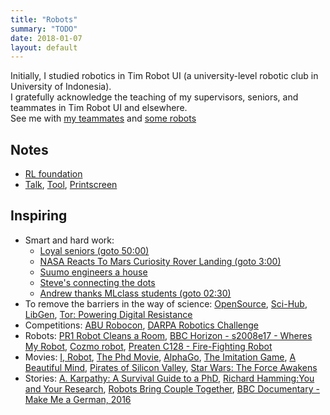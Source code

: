 ```yaml
---
title: "Robots"
summary: "TODO"
date: 2018-01-07
layout: default
---
```


Initially, I studied robotics in Tim Robot UI (a university-level robotic club in University of Indonesia). <br />
I gratefully acknowledge the teaching of my supervisors, seniors, and teammates in Tim Robot UI and elsewhere. <br />
See me with [my teammates](https://photos.app.goo.gl/7ChgnYcrqtAY2ieJ2) and [some robots](https://photos.app.goo.gl/soMObj1VDShBW1sL2)

## Notes
* [RL foundation](https://github.com/tttor/rl-foundation)
* [Talk](https://github.com/tttor/talk), [Tool](https://github.com/tttor/tool), [Printscreen](https://photos.app.goo.gl/p2xnILiK5HJ1l4S52)

## Inspiring
* Smart and hard work:
  * [Loyal seniors (goto 50:00)](https://www.youtube.com/watch?v=qMgGqHo8nsg)
  * [NASA Reacts To Mars Curiosity Rover Landing (goto 3:00)](https://www.youtube.com/watch?v=svUJdzMHwmM)
  * [Suumo engineers a house](https://www.facebook.com/adobomagazine/videos/10154217936341758/?hc_ref=ARQPbYFzKwLiSCy2j41DfWU34THIdw_-cf_wfakDndSMSECDuX_YcKY8Ep6KPKttqdw)
  * [Steve's connecting the dots](https://www.youtube.com/watch?v=UF8uR6Z6KLc)
  * [Andrew thanks MLclass students (goto 02:30)](https://www.youtube.com/watch?v=Qz41Q89cHGM&list=PLVJA7edNhnRTYqqW5zIj0gkVmxWnkXqTP&index=107)
* To remove the barriers in the way of science:
  [OpenSource](https://opensource.guide/),
  [Sci-Hub](https://en.wikipedia.org/wiki/Sci-Hub),
  [LibGen](https://en.wikipedia.org/wiki/Library_Genesis),
  [Tor: Powering Digital Resistance](https://www.torproject.org/)
* Competitions:
  [ABU Robocon](https://en.wikipedia.org/wiki/ABU_Robocon),
  [DARPA Robotics Challenge](https://spectrum.ieee.org/automaton/robotics/humanoids/drc-finals-course)
* Robots:
  [PR1 Robot Cleans a Room](https://www.youtube.com/watch?v=jJ4XtyMoxIA),
  [BBC Horizon - s2008e17 - Wheres My Robot](https://ok.ru/video/281973623525),
  [Cozmo robot](https://www.youtube.com/watch?time_continue=17&v=ldi1NCpe2Aw),
  [Preaten C128 - Fire-Fighting Robot](https://www.youtube.com/watch?v=HcHZ694psGw)
* Movies:
  [I, Robot](https://en.wikipedia.org/wiki/I,_Robot_(film)),
  [The Phd Movie](https://phdmovie.com/),
  [AlphaGo](https://www.alphagomovie.com/),
  [The Imitation Game](https://en.wikipedia.org/wiki/The_Imitation_Game),
  [A Beautiful Mind](http://www.imdb.com/title/tt0268978/),
  [Pirates of Silicon Valley](https://en.wikipedia.org/wiki/Pirates_of_Silicon_Valley),
  [Star Wars: The Force Awakens](https://en.wikipedia.org/wiki/Star_Wars:_The_Force_Awakens)
* Stories:
  [A. Karpathy: A Survival Guide to a PhD](http://karpathy.github.io/2016/09/07/phd/),
  [Richard Hamming:You and Your Research](http://www.cs.virginia.edu/~robins/YouAndYourResearch.html),
  [Robots Bring Couple Together](https://spectrum.ieee.org/automaton/robotics/humanoids/engaging-with-robots),
  [BBC Documentary - Make Me a German, 2016](https://www.youtube.com/watch?v=ls-4jDyieVs)
